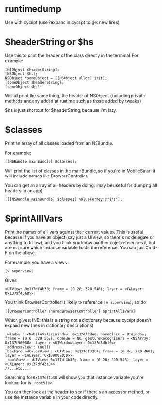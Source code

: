 runtimedump
===========

Use with cycript (use ?expand in cycript to get new lines)


$headerString or $hs
====================

Use this to print the header of the class directly in the terminal. For example:

    [NSObject $headerString];
    [NSObject $hs];
    NSObject *someObject = [[NSObject alloc] init];
    [someObject $headerString];
    [someObject $hs];
    
Will all print the same thing, the header of NSObject (including private methods and any added at runtime such as those added by tweaks)

$hs is just shortcut for $headerString, because I'm lazy.


$classes
========

Print an array of all classes loaded from an NSBundle.

For example:

    [[NSBundle mainBundle] $classes];
    
Will print the list of classes in the mainBundle, so if you're in MobileSafari it will include names like BrowserController.

You can get an array of all headers by doing: (may be useful for dumping all headers in an app)

    [[[NSBundle mainBundle] $classes] valueForKey:@"$hs"];
    
$printAllIVars
==============

Print the names of all Ivars against their current values.
This is useful because if you have an object (say just a UIView, so there's no delegate or anything to follow), and you think you know another objet references it, but are not sure which instance variable holds the reference. You can just Cmd-F on the above.

For example, you have a view `v`:

    [v superview] 
    
Gives:
    
    <UIView: 0x137df4b30; frame = (0 20; 320 548); layer = <CALayer: 0x137df43e0>>
    
You think BrowserController is likely to reference `[v superview]`, so do:
    
    [[BrowserController sharedBrowserController] $printAllIVars]
    
Which gives: (NB: this is a string not a dictionary because cycript doesn't expand new lines in dictionary descriptions)

    _window : <MobileSafariWindow: 0x137df2de0; baseClass = UIWindow; frame = (0 0; 320 568); opaque = NO; gestureRecognizers = <NSArray: 0x137f96060>; layer = <UIWindowLayer: 0x137d8dbf0>>
    _addressView : (null)
    _backgroundColorView : <UIView: 0x137df32b0; frame = (0 44; 320 460); layer = <CALayer: 0x139002020>>
    _rootView : <UIView: 0x137df4b30; frame = (0 20; 320 548); layer = <CALayer: 0x137df43e0>>
    //...etc...
    
Searching for `0x137df4b30` will show you that instance variable you're looking for is `_rootView`.

You can then look at the header to see if there's an accessor method, or use the instance variable in your code directly. 
    
    

    


